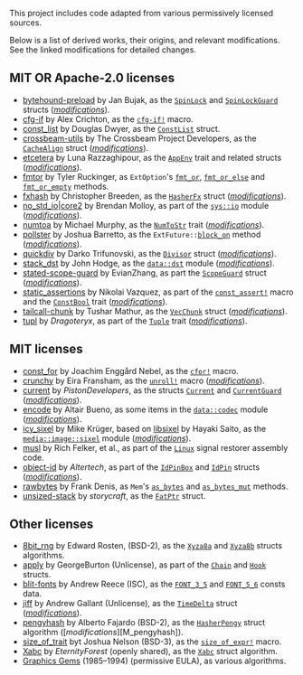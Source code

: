 This project includes code adapted from various permissively licensed sources.

Below is a list of derived works, their origins, and relevant modifications.
See the linked modifications for detailed changes.

## MIT OR Apache-2.0 licenses

- <i id="bytehound-preload"></i>[bytehound-preload] by Jan Bujak,
  as the [`SpinLock`] and [`SpinLockGuard`] structs ([*modifications*][M_bytehound-preload]).
- <i id="cfg-if"></i>[cfg-if] by Alex Crichton,
  as the [`cfg-if!`] macro.
- <i id="const_list"></i>[const_list] by Douglas Dwyer,
  as the [`ConstList`] struct.
- <i id="crossbeam-utils"></i>[crossbeam-utils] by The Crossbeam Project Developers,
  as the [`CacheAlign`] struct ([*modifications*][M_crossbeam-utils]).
- <i id="etcetera"></i>[etcetera] by Luna Razzaghipour,
  as the [`AppEnv`] trait and related structs ([*modifications*][M_etcetera]).
- <i id="fmtor"></i>[fmtor] by Tyler Ruckinger,
  as `ExtOption`'s [`fmt_or`], [`fmt_or_else`] and [`fmt_or_empty`] methods.
- <i id="fxhash"></i>[fxhash] by Christopher Breeden,
  as the [`HasherFx`] struct ([*modifications*][M_fxhash]).
- <i id="no_std_io"></i>[no_std_io]|[core2] by Brendan Molloy,
  as part of the [`sys::io`] module ([*modifications*][M_no_std_io]).
- <i id="numtoa"></i>[numtoa] by Michael Murphy,
  as the [`NumToStr`] trait ([*modifications*][M_numtoa]).
- <i id="pollster"></i>[pollster] by Joshua Barretto,
  as the `ExtFuture::`[`block_on`] method ([*modifications*][M_pollster]).
- <i id="quickdiv"></i>[quickdiv] by Darko Trifunovski,
  as the [`Divisor`] struct ([*modifications*][M_quickdiv]).
- <i id="stack_dst"></i>[stack_dst] by John Hodge,
  as the [`data::dst`] module ([*modifications*][M_stack_dst]).
- <i id="stated-scope-guard"></i>[stated-scope-guard] by EvianZhang,
  as part the [`ScopeGuard`] struct ([*modifications*][M_stated-scope-guard]).
- <i id="static_assertions"></i>[static_assertions] by Nikolai Vazquez,
  as part of the [`const_assert!`] macro and the [`ConstBool`] trait
  ([*modifications*][M_static_assertions]).
- <i id="tailcall-chunk"></i>[tailcall-chunk] by Tushar Mathur,
  as the [`VecChunk`] struct ([*modifications*][M_tailcall-chunk]).
- <i id="tupl"></i>[tupl] by *Dragoteryx*,
  as part of the [`Tuple`] trait ([*modifications*][M_tupl]).

[bytehound-preload]: https://github.com/koute/bytehound/blob/77ea03c7ed90ad4f176c316cd837a77bc09aa6f3/preload/src/spin_lock.rs
  [M_bytehound-preload]: https://github.com/andamira/devela/blob/main/src/_info/vendored/bytehound-preload.md
  [`SpinLock`]: https://docs.rs/devela/latest/devela/work/sync/struct.SpinLock.html
  [`SpinLockGuard`]: https://docs.rs/devela/latest/devela/work/sync/struct.SpinLockGuard.html
[cfg-if]: https://crates.io/crates/cfg-if/1.0.0
  [`cfg-if!`]: https://docs.rs/devela/latest/devela/code/util/macro.cfg_if.html
[const_list]: https://crates.io/crates/const_list/0.1.0
  [`ConstList`]: https://docs.rs/devela/latest/devela/data/list/struct.ConstList.html
[crossbeam-utils]: https://crates.io/crates/crossbeam-utils/0.8.21
  [M_crossbeam-utils]: https://github.com/andamira/devela/blob/main/src/_info/vendored/crossbeam-utils.md
  [`CacheAlign`]: https://docs.rs/devela/latest/devela/sys/mem/struct.CacheAlign.html
[etcetera]: https://crates.io/crates/etcetera/0.8.0
  [M_etcetera]: https://github.com/andamira/devela/blob/main/src/_info/vendored/etcetera.md
  [`AppEnv`]: https://docs.rs/devela/latest/devela/sys/env/trait.AppEnv.html
[fmtor]: https://crates.io/crates/fmtor/0.1.2
  [`fmt_or`]: https://docs.rs/devela/latest/devela/code/util/result/trait.ExtOption.html#tymethod.fmt_or
  [`fmt_or_else`]: https://docs.rs/devela/latest/devela/code/util/result/trait.ExtOption.html#tymethod.fmt_or_else
  [`fmt_or_empty`]: https://docs.rs/devela/latest/devela/code/util/result/trait.ExtOption.html#tymethod.fmt_or_empty
[fxhash]: https://crates.io/crates/fxhash/0.2.1
  [M_fxhash]: https://github.com/andamira/devela/blob/main/src/_info/vendored/fxhash.md
  [`HasherFx`]: https://docs.rs/devela/latest/devela/data/codec/hash/struct.HasherFx.html
[no_std_io]: https://crates.io/crates/no_std_io/0.6.0
[core2]: https://crates.io/crates/core2/0.4.0
  [M_no_std_io]: https://github.com/andamira/devela/blob/main/src/_info/vendored/no_std_io.md
  [`sys::io`]: https://docs.rs/devela/latest/devela/sys/io/
[numtoa]: https://crates.io/crates/numtoa/0.2.4
  [M_numtoa]: https://github.com/andamira/devela/blob/main/src/_info/vendored/numtoa.md
  [`NumToStr`]: https://docs.rs/devela/latest/devela/text/fmt/trait.NumToStr.html
[pollster]: https://crates.io/crates/pollster/0.3.0
  [M_pollster]: https://github.com/andamira/devela/blob/main/src/_info/vendored/pollster.md
  [`block_on`]: https://docs.rs/devela/latest/devela/work/future/trait.ExtFuture.html#method.block_on
[quickdiv]: https://crates.io/crates/quickdiv/0.1.1
  [M_quickdiv]: https://github.com/andamira/devela/blob/main/src/_info/vendored/quickdiv.md
  [`Divisor`]: https://docs.rs/devela/latest/devela/num/struct.Divisor.html
[stack_dst]: https://crates.io/crates/stack_dst/0.8.1
  [M_stack_dst]: https://github.com/andamira/devela/blob/main/src/_info/vendored/stack_dst.md
  [`data::dst`]: https://docs.rs/devela/latest/devela/data/dst/index.html
[stated-scope-guard]: https://crates.io/crates/stated-scope-guard/0.1.0
  [M_stated-scope-guard]: https://github.com/andamira/devela/blob/main/src/_info/vendored/stated-scope-guard.md
  [`ScopeGuard`]: https://docs.rs/devela/latest/devela/code/struct.ScopeGuard.html
[static_assertions]: https://crates.io/crates/static_assertions/1.1.0
  [M_static_assertions]: https://github.com/andamira/devela/blob/main/src/_info/vendored/static_assertions.md
  [`const_assert!`]: https://docs.rs/devela/latest/devela/code/util/macro.const_assert.html
  [`ConstBool`]: https://docs.rs/devela/latest/devela/num/logic/trait.ConstBool.html
[tailcall-chunk]: https://crates.io/crates/tailcall-chunk/0.3.1
  [M_tailcall-chunk]: https://github.com/andamira/devela/blob/main/src/_info/vendored/tailcall-chunk.md
  [`VecChunk`]: https://docs.rs/devela/latest/devela/data/list/array/struct.VecChunk.html
[tupl]: https://crates.io/crates/tupl/0.4.0
  [M_tupl]: https://github.com/andamira/devela/blob/main/src/_info/vendored/tupl.md
  [`Tuple`]: https://docs.rs/devela/latest/devela/data/list/tuple/trait.Tuple.html

## MIT licenses
- <i id="const_for"></i>[const_for] by Joachim Enggård Nebel,
  as the [`cfor!`] macro.
- <i id="crunchy"></i>[crunchy] by Eira Fransham,
  as the [`unroll!`] macro ([*modifications*][M_crunchy]).
- <i id="current"></i>[current] by *PistonDevelopers*,
  as the structs [`Current`] and [`CurrentGuard`] ([*modifications*][M_current]).
- <i id="encode"></i>[encode] by Altair Bueno,
  as some items in the [`data::codec`] module ([*modifications*][M_encode]).
- <i id="icy_sixel"></i>[icy_sixel] by Mike Krüger, based on [libsixel] by Hayaki Saito,
  as the [`media::image::sixel`] module ([*modifications*][M_icy_sixel]).
- <i id="musl"></i>[musl] by Rich Felker, et al.,
  as part of the [`Linux`] signal restorer assembly code.
- <i id="object-id"></i>[object-id] by *Altertech*,
  as part of the [`IdPinBox`] and [`IdPin`] structs ([*modifications*][M_object-id]).
- <i id="rawbytes"></i>[rawbytes] by Frank Denis,
  as `Mem`'s [`as_bytes`] and [`as_bytes_mut`] methods.
- <i id="unsized-stack"></i>[unsized-stack] by *storycraft*,
  as the [`FatPtr`] struct.

[const_for]: https://crates.io/crates/const_for/0.1.4
  [`cfor!`]: https://docs.rs/devela/latest/devela/code/util/macro.cfor.html
[crunchy]: https://crates.io/crates/crunchy/0.2.3
  [M_crunchy]: https://github.com/andamira/devela/blob/main/src/_info/vendored/crunchy.md
  [`unroll!`]: https://docs.rs/devela/latest/devela/code/util/macro.unroll.html
[current]: https://crates.io/crates/current/0.1.2
  [M_current]: https://github.com/andamira/devela/blob/main/src/_info/vendored/current.md
  [`Current`]: https://docs.rs/devela/latest/devela/sys/mem/struct.Current.html
  [`CurrentGuard`]: https://docs.rs/devela/latest/devela/sys/mem/struct.CurrentGuard.html
[encode]: https://crates.io/crates/encode/0.1.2
  [M_encode]: https://github.com/andamira/devela/blob/main/src/_info/vendored/encode.md
  [`data::codec`]: https://docs.rs/devela/latest/devela/data/codec/
[icy_sixel]: https://crates.io/crates/icy_sixel/0.1.3
[libsixel]: https://github.com/saitoha/libsixel
  [M_icy_sixel]: https://github.com/andamira/devela/blob/main/src/_info/vendored/icy_sixel.md
  [`media::image::sixel`]: https://docs.rs/devela/latest/devela/media/image/sixel
[musl]: https://git.musl-libc.org/cgit/musl/tag/?h=v1.2.5
  [`Linux`]: https://docs.rs/devela/latest/devela/os/linux/struct.Linux.html
[object-id]: https://crates.io/crates/object-id/0.1.4
  [M_object-id]: https://github.com/andamira/devela/blob/main/src/_info/vendored/object-id.md
  [`IdPin`]: https://docs.rs/devela/latest/devela/data/uid/struct.IdPin.html
  [`IdPinBox`]: https://docs.rs/devela/latest/devela/data/uid/struct.IdPinBox.html
[rawbytes]: https://crates.io/crates/rawbytes/1.0.0
  [`as_bytes`]: https://docs.rs/devela/latest/devela/sys/mem/struct.Mem.html#method.as_bytes
  [`as_bytes_mut`]: https://docs.rs/devela/latest/devela/sys/mem/struct.Mem.html#method.as_bytes_mut
[unsized-stack]: https://crates.io/crates/unsized-stack/0.2.0
  [`FatPtr`]: https://docs.rs/devela/latest/devela/sys/mem/struct.FatPtr.html

## Other licenses
- <i id="8bit_rng"></i>[8bit_rng] by Edward Rosten, (BSD-2),
  as the [`Xyza8a`] and [`Xyza8b`] structs algorithms.
- <i id="apply"></i>[apply] by GeorgeBurton (Unlicense),
  as part of the [`Chain`] and [`Hook`] structs.
- <i id="blit-fonts"></i>[blit-fonts] by Andrew Reece (ISC),
  as the [`FONT_3_5`] and [`FONT_5_6`] consts data<!-- ([*modifications*][M_blit-fonts]) -->.
- <i id="jiff"></i>[jiff] by Andrew Gallant (Unlicense),
  as the [`TimeDelta`] struct ([*modifications*][M_jiff]).
- <i id="pengyhash"></i>[pengyhash] by Alberto Fajardo (BSD-2),
  as the [`HasherPengy`] struct algorithm ([*modifications*][M_pengyhash]).
- <i id="size_of_trait"></i>[size_of_trait] byt Joshua Nelson (BSD-3),
  as the [`size_of_expr!`] macro.
- <i id="Xabc"></i>[Xabc] by *EternityForest* (openly shared),
  as the [`Xabc`] struct algorithm.
- <i id="GraphicGems"></i>[Graphics Gems] (1985–1994) (permissive EULA),
  as various algorithms.

[8bit_rng]: https://github.com/edrosten/8bit_rng
  [`Xyza8a`]: https://docs.rs/devela/latest/devela/num/rand/struct.Xyza8a.html
  [`Xyza8b`]: https://docs.rs/devela/latest/devela/num/rand/struct.Xyza8b.html
[apply]: https://crates.io/crates/apply/0.3.0
  [`Chain`]: https://docs.rs/devela/latest/devela/code/result/trait.Chain.html
  [`Hook`]: https://docs.rs/devela/latest/devela/code/result/trait.Hook.html
[blit-fonts]: https://github.com/azmr/blit-fonts
  <!-- [M_blit-fonts]: https://github.com/andamira/devela/blob/main/src/media/font/bitmap/MODS_BLIT.md -->
  [`FONT_3_5`]: https://docs.rs/devela/latest/devela/media/font/const.FONT_3_5.html
  [`FONT_5_6`]: https://docs.rs/devela/latest/devela/media/font/const.FONT_5_6.html
[jiff]: https://crates.io/crates/jiff/0.2.1
  [M_jiff]: https://github.com/andamira/devela/blob/main/src/_info/vendored/jiff.md
  [`TimeDelta`]: https://docs.rs/devela/latest/devela/phys/time/struct.TimeDelta.html
[pengyhash]: https://github.com/tinypeng/pengyhash/blob/70a23e40a2be2e784a68078213b7675055f21949/pengyhash.c
  [M_pengy]: https://github.com/andamira/devela/blob/main/src/_info/vendored/pengy.md
  [`HasherPengy`]: https://docs.rs/devela/latest/devela/data/codec/hash/struct.HasherPengy.html
[size_of_trait]: https://crates.io/crates/size-of-trait/1.1.3
  [`size_of_expr!`]: https://docs.rs/devela/latest/devela/sys/mem/macro.size_of_expr.html
[Xabc]: https://web.archive.org/web/20140328221846/https://www.electro-tech-online.com/threads/ultra-fast-pseudorandom-number-generator-for-8-bit.124249/
  [`Xabc`]: https://docs.rs/devela/latest/devela/num/rand/struct.Xabc.html
[Graphics Gems]: https://www.realtimerendering.com/resources/GraphicsGems/

